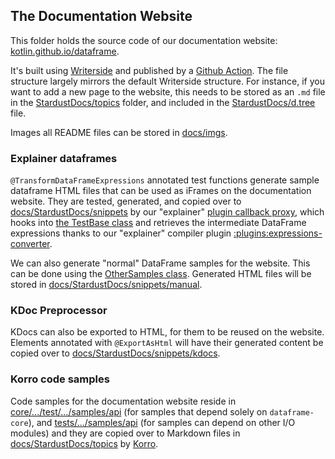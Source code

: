 ## The Documentation Website

This folder holds the source code of our documentation website:
[kotlin.github.io/dataframe](https://kotlin.github.io/dataframe).

It's built using [Writerside](https://www.jetbrains.com/writerside/) and published
by a [Github Action](../.github/workflows/main.yml).
The file structure largely mirrors the default Writerside structure.
For instance, if you want to add a new page to the website, this needs to be stored as an `.md` file in the
[StardustDocs/topics](./StardustDocs/topics) folder,
and included in the [StardustDocs/d.tree](./StardustDocs/d.tree) file.

Images all README files can be stored in [docs/imgs](./imgs).

### Explainer dataframes
`@TransformDataFrameExpressions` annotated test functions generate sample
dataframe HTML files that can be used as iFrames on the documentation website.
They are tested, generated, and copied over to [docs/StardustDocs/snippets](./StardustDocs/snippets) by
our "explainer" [plugin callback proxy](../core/src/test/kotlin/org/jetbrains/kotlinx/dataframe/explainer),
which hooks into [the TestBase class](../core/src/test/kotlin/org/jetbrains/kotlinx/dataframe/samples/api/TestBase.kt) and
retrieves the intermediate DataFrame expressions thanks to
our "explainer" compiler plugin [:plugins:expressions-converter](../plugins/expressions-converter).

We can also generate "normal" DataFrame samples for the website. This can be done using the
[OtherSamples class](../core/src/test/kotlin/org/jetbrains/kotlinx/dataframe/samples/api/OtherSamples.kt). Generated
HTML files will be stored in [docs/StardustDocs/snippets/manual](./StardustDocs/snippets/manual).

### KDoc Preprocessor
KDocs can also be exported to HTML, for them to be reused on the website.
Elements annotated with `@ExportAsHtml` will have their generated content be copied over to
[docs/StardustDocs/snippets/kdocs](./StardustDocs/snippets/kdocs).

### Korro code samples
Code samples for the documentation website reside in [core/.../test/.../samples/api](../core/src/test/kotlin/org/jetbrains/kotlinx/dataframe/samples/api)
(for samples that depend solely on `dataframe-core`),
and [tests/.../samples/api](../tests/src/test/kotlin/org/jetbrains/kotlinx/dataframe/samples/api) (for samples can depend on other I/O modules)
and they are copied over to Markdown files in [docs/StardustDocs/topics](./StardustDocs/topics)
by [Korro](https://github.com/devcrocod/korro).


